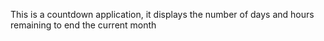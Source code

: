 This is a countdown application, it displays the number of days and hours remaining to end the current month

